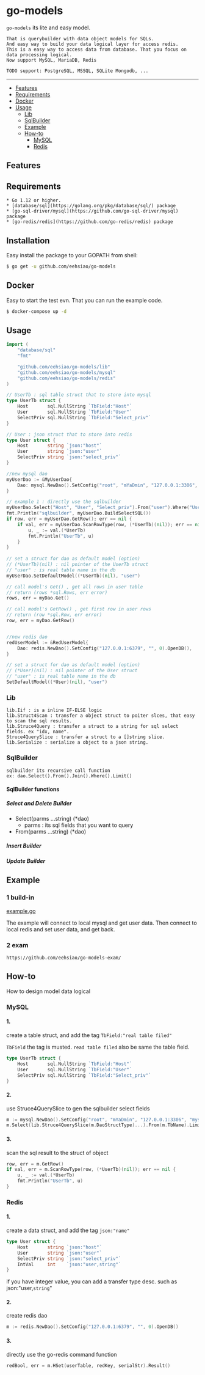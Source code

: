 # go-models
`go-models` its lite and easy model.

    That is querybuilder with data object models for SQLs.
    And easy way to build your data logical layer for access redis.
    This is a easy way to access data from database. That you focus on data processing logical.
    Now support MySQL, MariaDB, Redis

    TODO support: PostgreSQL, MSSQL, SQLite Mongodb, ...

---------------------------------------
  * [Features](#features)
  * [Requirements](#requirements)
  * [Docker](#docker)
  * [Usage](#usage)
    * [Lib](#lib)
    * [SqlBuilder](#sqlbuilder)
    * [Example](#example)
    * [How-to](#how-to)
        * [MySQL](#mysql)
        * [Redis](#redis)

## Features

## Requirements
    * Go 1.12 or higher.
    * [database/sql](https://golang.org/pkg/database/sql/) package
    * [go-sql-driver/mysql](https://github.com/go-sql-driver/mysql) package
    * [go-redis/redis](https://github.com/go-redis/redis) package

## Installation
Easy install the package to your GOPATH from shell:
```bash
$ go get -u github.com/eehsiao/go-models
```

## Docker
Easy to start the test evn. That you can run the example code.
```bash
$ docker-compose up -d
```

## Usage
```go
import (
    "database/sql"
	"fmt"

	"github.com/eehsiao/go-models/lib"
	"github.com/eehsiao/go-models/mysql"
	"github.com/eehsiao/go-models/redis"
)

// UserTb : sql table struct that to store into mysql
type UserTb struct {
	Host       sql.NullString `TbField:"Host"`
	User       sql.NullString `TbField:"User"`
	SelectPriv sql.NullString `TbField:"Select_priv"`
}

// User : json struct that to store into redis
type User struct {
	Host       string `json:"host"`
	User       string `json:"user"`
	SelectPriv string `json:"select_priv"`
}

//new mysql dao
myUserDao := &MyUserDao{
    Dao: mysql.NewDao().SetConfig("root", "mYaDmin", "127.0.0.1:3306", "mysql").OpenDB(),
}

// example 1 : directly use the sqlbuilder
myUserDao.Select("Host", "User", "Select_priv").From("user").Where("User='root'").Limit(1)
fmt.Println("sqlbuilder", myUserDao.BuildSelectSQL())
if row, err = myUserDao.GetRow(); err == nil {
    if val, err = myUserDao.ScanRowType(row, (*UserTb)(nil)); err == nil {
        u, _ := val.(*UserTb)
        fmt.Println("UserTb", u)
    }
}
    
// set a struct for dao as default model (option)
// (*UserTb)(nil) : nil pointer of the UserTb struct
// "user" : is real table name in the db
myUserDao.SetDefaultModel((*UserTb)(nil), "user")

// call model's Get() , get all rows in user table
// return (rows *sql.Rows, err error)
rows, err = myDao.Get()

// call model's GetRow() , get first row in user rows
// return (row *sql.Row, err error)
row, err = myDao.GetRow()


//new redis dao
redUserModel := &RedUserModel{
    Dao: redis.NewDao().SetConfig("127.0.0.1:6379", "", 0).OpenDB(),
}

// set a struct for dao as default model (option)
// (*User)(nil) : nil pointer of the User struct
// "user" : is real table name in the db
SetDefaultModel((*User)(nil), "user")
```
### Lib
    lib.Iif : is a inline IF-ELSE logic
    lib.Struct4Scan : transfer a object struct to poiter slces, that easy to scan the sql results.
    lib.Struce4Query : transfer a struct to a string for sql select fields. ex "idx, name".
    Struce4QuerySlice : transfer a struct to a []string slice.
    lib.Serialize : serialize a object to a json string.

### SqlBuilder
    sqlbuilder its recursive call function
    ex: dao.Select().From().Join().Where().Limit()

#### SqlBuilder functions
##### Select and Delete Builder
  * Select(parms ...string) (*dao)
    * parms : its sql fields that you want to query
  * From(parms ...string) (*dao)
##### Insert Builder
##### Update Builder

## Example
### 1 build-in
[example.go](https://github.com/eehsiao/go-models/blob/master/example/example.go)

The example will connect to local mysql and get user data.
Then connect to local redis and set user data, and get back.

### 2 exam
`https://github.com/eehsiao/go-models-exam/`


## How-to 
How to design model data logical
### MySQL
#### 1.
create a table struct, and add the tag `TbField:"real table filed"`

`TbField` the tag is musted. `read table filed` also be same the table field.
```go
type UserTb struct {
	Host       sql.NullString `TbField:"Host"`
	User       sql.NullString `TbField:"User"`
	SelectPriv sql.NullString `TbField:"Select_priv"`
}
```
#### 2.
use Struce4QuerySlice to gen the sqlbuilder select fields
```go
m := mysql.NewDao().SetConfig("root", "mYaDmin", "127.0.0.1:3306", "mysql").OpenDB()
m.Select(lib.Struce4QuerySlice(m.DaoStructType)...).From(m.TbName).Limit(3)
```
#### 3.
scan the sql result to the struct of object
```go
row, err = m.GetRow()
if val, err = m.ScanRowType(row, (*UserTb)(nil)); err == nil {
    u, _ := val.(*UserTb)
    fmt.Println("UserTb", u)
}
```

### Redis
#### 1.
create a data struct, and add the tag `json:"name"`
```go
type User struct {
	Host       string `json:"host"`
	User       string `json:"user"`
	SelectPriv string `json:"select_priv"`
	IntVal     int    `json:"user,string"`
}
```

if you have integer value, you can add a transfer type desc.
such as json:"user,`string`"

#### 2.
create redis dao
```go
m := redis.NewDao().SetConfig("127.0.0.1:6379", "", 0).OpenDB()
```

#### 3.
directly use the go-redis command function
```go
redBool, err = m.HSet(userTable, redKey, serialStr).Result()
```
